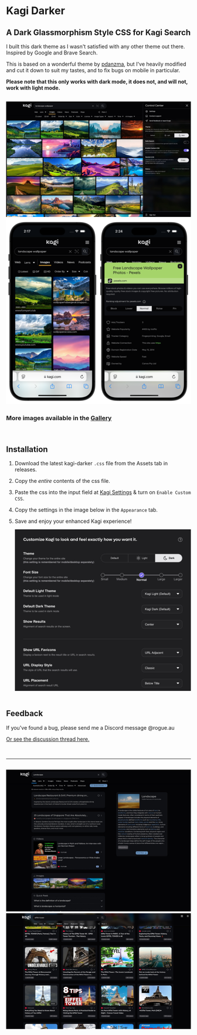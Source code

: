 # Kagi Darker
## A Dark Glassmorphism Style CSS for Kagi Search

I built this dark theme as I wasn't satisfied with any other theme out there. Inspired by Google and Brave Search.

This is based on a wonderful theme by [pdanzma](https://github.com/pdanzma/kagi-css), but I've heavily modified and cut it down to suit my tastes, and to fix bugs on mobile in particular.

**Please note that this only works with dark mode, it does not, and will not, work with light mode.**

![Image Search](images/dimages.jpg)
![iPhone](images/iphone.png)
---

### More images available in the [Gallery](GALLERY.md)

<br>

## Installation

1. Download the latest kagi-darker `.css` file from the Assets tab in releases.
2. Copy the *entire* contents of the css file.
3. Paste the css into the input field at [Kagi Settings](https://kagi.com/settings?p=custom_css) & turn on `Enable Custom CSS`.
4. Copy the settings in the image below in the `Appearance` tab.
5. Save and enjoy your enhanced Kagi experience!

   ![Appearance Settings](images/settings.jpg)
<br><br>

## Feedback

If you've found a bug, please send me a Discord message @rogue.au

[Or see the discussion thread here.](https://discord.com/channels/1256077108111868035/1298129343683493948)

<br>

---
![Search](images/dsearch.jpg)
![Video Search](images/dvideos.jpg)
---
